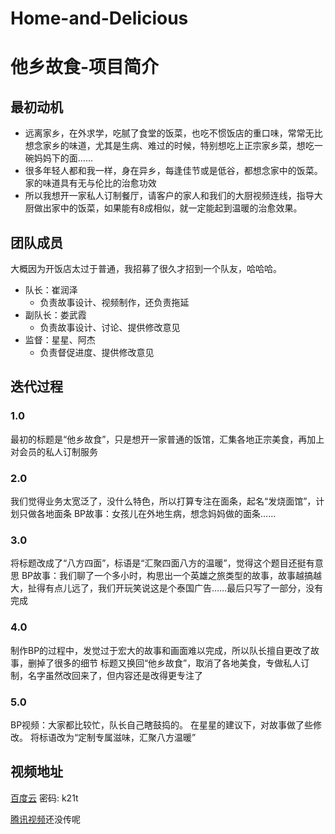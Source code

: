 # Home-and-Delicious
# 他乡故食-项目简介

## 最初动机

  - 远离家乡，在外求学，吃腻了食堂的饭菜，也吃不惯饭店的重口味，常常无比想念家乡的味道，尤其是生病、难过的时候，特别想吃上正宗家乡菜，想吃一碗妈妈下的面……
  - 很多年轻人都和我一样，身在异乡，每逢佳节或是低谷，都想念家中的饭菜。家的味道具有无与伦比的治愈功效
  - 所以我想开一家私人订制餐厅，请客户的家人和我们的大厨视频连线，指导大厨做出家中的饭菜，如果能有8成相似，就一定能起到温暖的治愈效果。

## 团队成员

  大概因为开饭店太过于普通，我招募了很久才招到一个队友，哈哈哈。
  - 队长：崔润泽
    - 负责故事设计、视频制作，还负责拖延
  - 副队长：娄武霞
    - 负责故事设计、讨论、提供修改意见
  - 监督：星星、阿杰
    - 负责督促进度、提供修改意见

## 迭代过程

### 1.0

最初的标题是“他乡故食”，只是想开一家普通的饭馆，汇集各地正宗美食，再加上对会员的私人订制服务

### 2.0

我们觉得业务太宽泛了，没什么特色，所以打算专注在面条，起名“发烧面馆”，计划只做各地面条
BP故事：女孩儿在外地生病，想念妈妈做的面条……

### 3.0

将标题改成了“八方四面”，标语是“汇聚四面八方的温暖”，觉得这个题目还挺有意思
BP故事：我们聊了一个多小时，构思出一个英雄之旅类型的故事，故事越搞越大，扯得有点儿远了，我们开玩笑说这是个泰国广告……最后只写了一部分，没有完成

### 4.0

制作BP的过程中，发觉过于宏大的故事和画面难以完成，所以队长擅自更改了故事，删掉了很多的细节
标题又换回“他乡故食”，取消了各地美食，专做私人订制，名字虽然改回来了，但内容还是改得更专注了

### 5.0

BP视频：大家都比较忙，队长自己瞎鼓捣的。
在星星的建议下，对故事做了些修改。
将标语改为“定制专属滋味，汇聚八方温暖”

## 视频地址

[百度云](https://pan.baidu.com/s/1qXZXDZQ) 密码: k21t

[腾讯视频]()还没传呢






  
  
  
